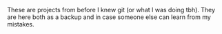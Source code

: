 These are projects from before I knew git (or what I was doing tbh). They are here both as a backup and in case someone else can learn from my mistakes.